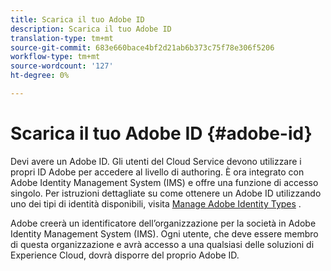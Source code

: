 ```yaml
---
title: Scarica il tuo Adobe ID
description: Scarica il tuo Adobe ID
translation-type: tm+mt
source-git-commit: 683e660bace4bf2d21ab6b373c75f78e306f5206
workflow-type: tm+mt
source-wordcount: '127'
ht-degree: 0%

---
```



# Scarica il tuo Adobe ID {#adobe-id}


Devi avere un Adobe ID. Gli utenti del Cloud Service devono utilizzare i propri ID Adobe per accedere al livello di authoring. È ora integrato con Adobe Identity Management System (IMS) e offre una funzione di accesso singolo. Per istruzioni dettagliate su come ottenere un Adobe ID utilizzando uno dei tipi di identità disponibili, visita [Manage Adobe Identity Types](https://helpx.adobe.com/enterprise/admin-guide.html/enterprise/using/identity.ug.html) .

Adobe creerà un identificatore dell’organizzazione per la società in Adobe Identity Management System (IMS). Ogni utente, che deve essere membro di questa organizzazione e avrà accesso a una qualsiasi delle soluzioni di Experience Cloud, dovrà disporre del proprio Adobe ID.
